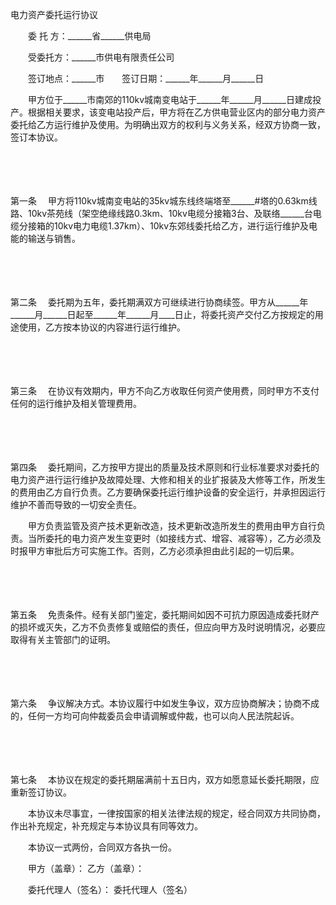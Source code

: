 



电力资产委托运行协议



 

　　委 托 方：______省______供电局　　

　　受委托方：______市供电有限责任公司　　

　　签订地点：______市　　签订日期：______年______月______日

　　甲方位于______市南郊的110kv城南变电站于______年______月______日建成投产。根据相关要求，该变电站投产后，甲方将在乙方供电营业区内的部分电力资产委托给乙方运行维护及使用。为明确出双方的权利与义务关系，经双方协商一致，签订本协议。

　　

　　

第一条
　甲方将110kv城南变电站的35kv城东线终端塔至______#塔的0.63km线路、10kv茶苑线（架空绝缘线路0.3km、10kv电缆分接箱3台、及联络______台电缆分接箱的10kv电力电缆1.37km）、10kv东郊线委托给乙方，进行运行维护及电能的输送与销售。

　　

　　

第二条
　委托期为五年，委托期满双方可继续进行协商续签。甲方从______年______月______日起至______年______月____日止，将委托资产交付乙方按规定的用途使用，乙方按本协议的内容进行运行维护。

　　

　　

第三条
　在协议有效期内，甲方不向乙方收取任何资产使用费，同时甲方不支付任何的运行维护及相关管理费用。

　　

　　

第四条
　委托期间，乙方按甲方提出的质量及技术原则和行业标准要求对委托的电力资产进行运行维护及故障处理、大修和相关的业扩报装及大修等工作，所发生的费用由乙方自行负责。乙方要确保委托运行维护设备的安全运行，并承担因运行维护不善而导致的一切安全责任。

　　甲方负责监管及资产技术更新改造，技术更新改造所发生的费用由甲方自行负责。当所委托的电力资产发生变更时（如接线方式、增容、减容等），乙方必须及时报甲方审批后方可实施工作。否则，乙方必须承担由此引起的一切后果。

　　

　　

第五条
　免责条件。经有关部门鉴定，委托期间如因不可抗力原因造成委托财产的损坏或灭失，乙方不负责修复或赔偿的责任，但应向甲方及时说明情况，必要应取得有关主管部门的证明。

　　

　　

第六条
　争议解决方式。本协议履行中如发生争议，双方应协商解决；协商不成的，任何一方均可向仲裁委员会申请调解或仲裁，也可以向人民法院起诉。

　　

　　

第七条
　本协议在规定的委托期届满前十五日内，双方如愿意延长委托期限，应重新签订协议。

　　本协议未尽事宜，一律按国家的相关法律法规的规定，经合同双方共同协商，作出补充规定，补充规定与本协议具有同等效力。

　　本协议一式两份，合同双方各执一份。　　

　　甲方（盖章）： 乙方（盖章）：

　　委托代理人（签名）： 委托代理人（签名）